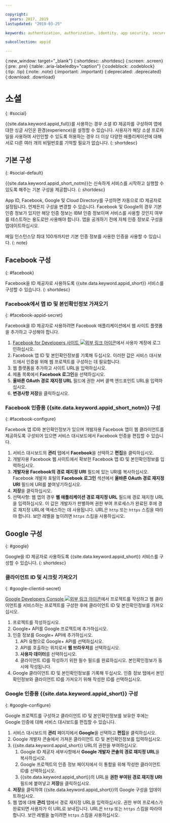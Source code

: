 ```yaml
---

copyright:
  years: 2017, 2019
lastupdated: "2019-03-25"

keywords: authentication, authorization, identity, app security, secure, custom, proprietary, social, facebook, google, 

subcollection: appid

---
```


{:new_window: target="_blank"}
{:shortdesc: .shortdesc}
{:screen: .screen}
{:pre: .pre}
{:table: .aria-labeledby="caption"}
{:codeblock: .codeblock}
{:tip: .tip}
{:note: .note}
{:important: .important}
{:deprecated: .deprecated}
{:download: .download}

# 소셜
{: #social}

{{site.data.keyword.appid_full}}를 사용하는 경우 소셜 ID 제공자를 구성하여 앱에 대한 싱글 사인온 환경(experience)을 설정할 수 있습니다. 사용자가 해당 소셜 프로파일을 사용하여 사인인할 수 있도록 허용하는 경우 더 이상 다양한 애플리케이션에 대해 서로 다른 여러 개의 비밀번호를 기억할 필요가 없습니다.
{: shortdesc}


## 기본 구성
{: #social-default}

{{site.data.keyword.appid_short_notm}}는 신속하게 서비스를 시작하고 실행할 수 있도록 해주는 기본 구성을 제공합니다.
{: shortdesc}

App ID, Facebook, Google 및 Cloud Directory를 구성하면 자동으로 ID 제공자로 설정됩니다. 언제든지 구성을 변경할 수 있습니다. Facebook 및 Google의 경우 기본 인증 정보가 있지만 해당 인증 정보는 IBM 인증 정보이며 서비스를 사용할 것인지 여부를 테스트하는 용도로만 사용해야 합니다. 앱을 공개하기 전에 자체 인증 정보로 구성을 업데이트하십시오.

매일 인스턴스당 최대 100개까지만 기본 인증 정보를 사용한 인증을 사용할 수 있습니다.
{: note}


## Facebook 구성
{: #facebook}

Facebook을 ID 제공자로 사용하도록 {{site.data.keyword.appid_short}} 서비스를 구성할 수 있습니다.
{: shortdesc}

### Facebook에서 앱 ID 및 본인확인정보 가져오기
{: #facebook-appid-secret}

Facebook을 ID 제공자로 사용하려면 Facebook 애플리케이션에서 웹 사이트 플랫폼을 추가하고 구성해야 합니다.

1. <a href="https://developers.facebook.com/docs/apps/register" target="_blank">Facebook for Developers 사이트 <img src="../../icons/launch-glyph.svg" alt="외부 링크 아이콘"></a>에서 사용자 계정에 로그인하십시오.
2. Facebook 앱 ID 및 본인확인정보를 기록해 두십시오. 이러한 값은 서비스 대시보드에서 인증을 위해 웹 프로젝트를 구성하는 데 필요합니다.
3. 웹 플랫폼을 추가하고 사이트 URL을 입력하십시오.
4. 제품 목록에서 **Facebook 로그인**을 선택하십시오.
5. **올바른 OAuth 경로 재지정 URL** 필드에 권한 서버 콜백 엔드포인트 URL을 입력하십시오.
6. **변경사항 저장**을 클릭하십시오.


### Facebook 인증용 {{site.data.keyword.appid_short_notm}} 구성
{: #facebook-configure}

Facebook 앱 ID와 본인확인정보가 있으며 개발자용 Facebook 앱이 웹 클라이언트를 제공하도록 구성되어 있으면 서비스 대시보드에서 Facebook 인증을 편집할 수 있습니다.

1. 서비스 대시보드의 **관리** 탭에서 **Facebook**을 선택하고 **편집**을 클릭하십시오.
2. 개발자용 Facebook 웹 사이트에서 확보한 Facebook 앱 ID 및 본인확인정보를 입력하십시오.
3. **개발자용 Facebook의 경로 재지정 URI** 필드에 있는 URI를 복사하십시오. Facebook 개발자 포털의 **Facebook 로그인** 섹션에서 **올바른 OAuth 경로 재지정 URI** 필드에 URI를 붙여넣기하십시오.
4. **저장**을 클릭하십시오.
5. 선택사항: 웹 앱의 경우 **웹 애플리케이션 경로 재지정 URL** 필드에 경로 재지정 URL을 입력하십시오. 이 값은 개발자가 판별하며 권한 부여 프로세스가 완료된 후에 경로 재지정 URL에 액세스하는 데 사용됩니다. URL은 `http` 또는 `https` 스킴을 따라야 합니다. 보안 레벨을 높이려면 `https` 스킴을 사용하십시오.


## Google 구성
{: #google}

Google을 ID 제공자로 사용하도록 {{site.data.keyword.appid_short}} 서비스를 구성할 수 있습니다.
{: shortdesc}

### 클라이언트 ID 및 시크릿 가져오기
{: #google-clientid-secret}

<a href="https://developers.google.com/" target="_blank">Google Developers Console <img src="../../icons/launch-glyph.svg" alt="외부 링크 아이콘"></a>에서 프로젝트를 작성하고 웹 클라이언트를 서비스하는 프로젝트를 구성한 후에 클라이언트 ID 및 본인확인정보를 가져오십시오.

1. 프로젝트를 작성하십시오.
2. Google+ API를 Google 프로젝트에 추가하십시오.
3. 인증 정보를 Google+ API에 추가하십시오.
    1. API 유형으로 Google+ API를 선택하십시오.
    2. API를 호출하는 위치로서 **웹 브라우저**를 선택하십시오.
    3. **사용자 데이터**를 선택하십시오.
    4. 클라이언트 ID를 작성하기 위한 필수 필드를 완료하십시오. 본인확인정보가 동시에 작성됩니다.
4. Google 클라이언트 ID 및 본인확인정보를 기록해 두십시오.  인증 정보 탭에서 본인확인정보와 클라이언트 ID를 가져오기 위해 작성한 ID를 선택하십시오.

### Google 인증용 {{site.data.keyword.appid_short}} 구성
{: #google-configure}

Google 프로젝트를 구성하고 클라이언트 ID 및 본인확인정보를 보유한 후에는 Google 인증에 대해 서비스 대시보드를 편집할 수 있습니다.

1. 서비스 대시보드의 **관리** 페이지에서 **Google**을 선택하고 **편집**을 클릭하십시오.
2. Google 개발자 콘솔에서 가져온 클라이언트 ID 및 본인확인정보를 입력하십시오.
3. {{site.data.keyword.appid_short}} URL의 권한을 부여하십시오.
    1. Google ID 제공자 세부사항에서 **Google 개발자 콘솔의 경로 재지정 URL**을 복사하십시오.
    2. Google 프로젝트의 인증 정보 페이지에서 이 통합을 위해 작성한 클라이언트 ID를 선택하십시오.
    3. {{site.data.keyword.appid_short}}의 URL을 **권한 부여된 경로 재지정 URI** 필드에 붙여넣고 **저장**을 클릭하십시오.
4. **저장**을 클릭하여 {{site.data.keyword.appid_short}}의 Google 구성을 업데이트하십시오.
5. 웹 앱에 대해 **관리** 탭에서 경로 재지정 URL을 입력하십시오. 권한 부여 프로세스가 완료되면 사용자가 이 URL로 보내집니다. URL은 `http` 또는 `https` 스킴을 따라야 합니다. 보안 레벨을 높이려면 `https` 스킴을 사용하십시오.
